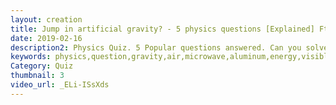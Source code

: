 ```yaml
---
layout: creation
title: Jump in artificial gravity? - 5 physics questions [Explained] Ft. ZAP Physics
date: 2019-02-16
description2: Physics Quiz. 5 Popular questions answered. Can you solve these questions? Why do spaceships heat up when entering earth but not when exiting?, Why can I touch aluminum foil in the oven and not get burned?, Why are we able to see air bubbles under water?, Does artificial gravity based on centrifugal force stop working if you jump off the ground? If visible light has more energy than microwaves, why isn't visible light dangerous? These questions will be asked and answered
keywords: physics,question,gravity,air,microwave,aluminum,energy,visible light,genius questions,physics lecture,obvious questions you will get wrong,5 simple questions only a genius can answer,physics (field of study),astrophysics (field of study),centripetal force,centrifugal force,artificial gravity,quiz,physics question,physics quiz
Category: Quiz
thumbnail: 3
video_url: _ELi-ISsXds
---
```

